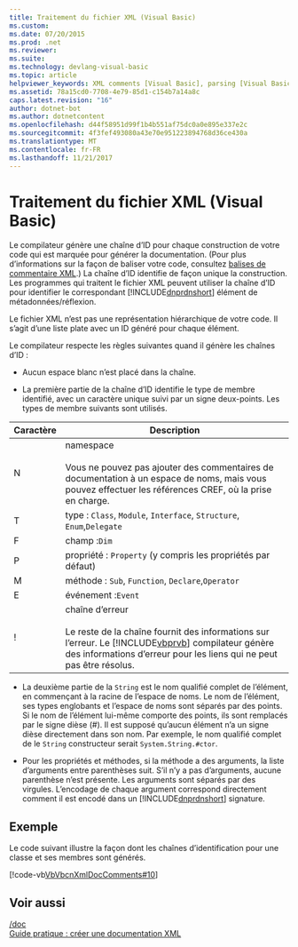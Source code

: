 ```yaml
---
title: Traitement du fichier XML (Visual Basic)
ms.custom: 
ms.date: 07/20/2015
ms.prod: .net
ms.reviewer: 
ms.suite: 
ms.technology: devlang-visual-basic
ms.topic: article
helpviewer_keywords: XML comments [Visual Basic], parsing [Visual Basic]
ms.assetid: 78a15cd0-7708-4e79-85d1-c154b7a14a8c
caps.latest.revision: "16"
author: dotnet-bot
ms.author: dotnetcontent
ms.openlocfilehash: d44f58951d99f1b4b551af75dc0a0e895e337e2c
ms.sourcegitcommit: 4f3fef493080a43e70e951223894768d36ce430a
ms.translationtype: MT
ms.contentlocale: fr-FR
ms.lasthandoff: 11/21/2017
---
```

# <a name="processing-the-xml-file-visual-basic"></a>Traitement du fichier XML (Visual Basic)
Le compilateur génère une chaîne d’ID pour chaque construction de votre code qui est marquée pour générer la documentation. (Pour plus d’informations sur la façon de baliser votre code, consultez [balises de commentaire XML](../../../visual-basic/language-reference/xmldoc/recommended-xml-tags-for-documentation-comments.md).) La chaîne d’ID identifie de façon unique la construction. Les programmes qui traitent le fichier XML peuvent utiliser la chaîne d’ID pour identifier le correspondant [!INCLUDE[dnprdnshort](~/includes/dnprdnshort-md.md)] élément de métadonnées/réflexion.  
  
 Le fichier XML n’est pas une représentation hiérarchique de votre code. Il s’agit d’une liste plate avec un ID généré pour chaque élément.  
  
 Le compilateur respecte les règles suivantes quand il génère les chaînes d’ID :  
  
-   Aucun espace blanc n’est placé dans la chaîne.  
  
-   La première partie de la chaîne d’ID identifie le type de membre identifié, avec un caractère unique suivi par un signe deux-points. Les types de membre suivants sont utilisés.  
  
|Caractère|Description|  
|---|---|  
|N|namespace<br /><br /> Vous ne pouvez pas ajouter des commentaires de documentation à un espace de noms, mais vous pouvez effectuer les références CREF, où la prise en charge.|  
|T|type : `Class`, `Module`, `Interface`, `Structure`, `Enum`,`Delegate`|  
|F|champ :`Dim`|  
|P|propriété : `Property` (y compris les propriétés par défaut)|  
|M|méthode : `Sub`, `Function`, `Declare`,`Operator`|  
|E|événement :`Event`|  
|!|chaîne d’erreur<br /><br /> Le reste de la chaîne fournit des informations sur l’erreur. Le [!INCLUDE[vbprvb](~/includes/vbprvb-md.md)] compilateur génère des informations d’erreur pour les liens qui ne peut pas être résolus.|  
  
-   La deuxième partie de la `String` est le nom qualifié complet de l’élément, en commençant à la racine de l’espace de noms. Le nom de l’élément, ses types englobants et l’espace de noms sont séparés par des points. Si le nom de l’élément lui-même comporte des points, ils sont remplacés par le signe dièse (#). Il est supposé qu’aucun élément n’a un signe dièse directement dans son nom. Par exemple, le nom qualifié complet de le `String` constructeur serait `System.String.#ctor`.  
  
-   Pour les propriétés et méthodes, si la méthode a des arguments, la liste d’arguments entre parenthèses suit. S’il n’y a pas d’arguments, aucune parenthèse n’est présente. Les arguments sont séparés par des virgules. L’encodage de chaque argument correspond directement comment il est encodé dans un [!INCLUDE[dnprdnshort](~/includes/dnprdnshort-md.md)] signature.  
  
## <a name="example"></a>Exemple  
 Le code suivant illustre la façon dont les chaînes d’identification pour une classe et ses membres sont générés.  
  
 [!code-vb[VbVbcnXmlDocComments#10](../../../visual-basic/language-reference/xmldoc/codesnippet/VisualBasic/processing-the-xml-file_1.vb)]  
  
## <a name="see-also"></a>Voir aussi  
 [/doc](../../../visual-basic/reference/command-line-compiler/doc.md)  
 [Guide pratique : créer une documentation XML](../../../visual-basic/programming-guide/program-structure/how-to-create-xml-documentation.md)
